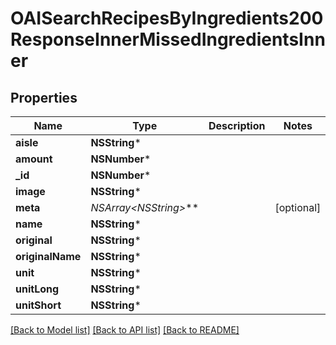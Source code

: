 # OAISearchRecipesByIngredients200ResponseInnerMissedIngredientsInner

## Properties
Name | Type | Description | Notes
------------ | ------------- | ------------- | -------------
**aisle** | **NSString*** |  | 
**amount** | **NSNumber*** |  | 
**_id** | **NSNumber*** |  | 
**image** | **NSString*** |  | 
**meta** | **NSArray&lt;NSString*&gt;*** |  | [optional] 
**name** | **NSString*** |  | 
**original** | **NSString*** |  | 
**originalName** | **NSString*** |  | 
**unit** | **NSString*** |  | 
**unitLong** | **NSString*** |  | 
**unitShort** | **NSString*** |  | 

[[Back to Model list]](../README.md#documentation-for-models) [[Back to API list]](../README.md#documentation-for-api-endpoints) [[Back to README]](../README.md)


